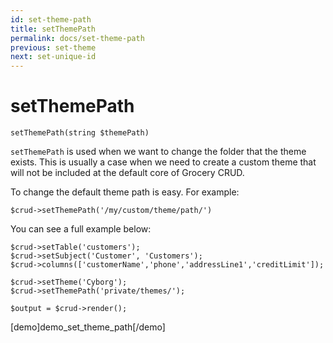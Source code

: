 ```yaml
---
id: set-theme-path
title: setThemePath
permalink: docs/set-theme-path
previous: set-theme
next: set-unique-id
---
```


# setThemePath


<pre><code class="php">setThemePath(string $themePath)</code></pre>
<code>setThemePath</code> is used when we want to change the folder that the theme exists. This is usually a case when we need to create a custom theme that will not be included at the default core of Grocery CRUD. 

To change the default theme path is easy. For example:

<pre><code class="php">$crud->setThemePath('/my/custom/theme/path/')</code></pre>

You can see a full example below:

<pre><code class="php">$crud->setTable('customers');
$crud->setSubject('Customer', 'Customers');
$crud->columns(['customerName','phone','addressLine1','creditLimit']);

$crud->setTheme('Cyborg');
$crud->setThemePath('private/themes/');

$output = $crud->render();</code></pre>

[demo]demo_set_theme_path[/demo]